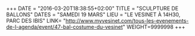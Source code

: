 +++
DATE = "2016-03-20T18:38:55+02:00"
TITLE = "SCULPTURE DE BALLONS"
DATES = "SAMEDI 19 MARS"
LIEU = "LE VESINET À 14H30, PARC DES IBIS"
LINK= "http://www.myvesinet.com/tous-les-evenements-de-l-agenda/event/47-bal-costume-du-vesinet"
WEIGHT=9999998
+++

